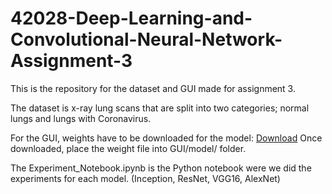# 42028-Deep-Learning-and-Convolutional-Neural-Network-Assignment-3

This is the repository for the dataset and GUI made for assignment 3.

The dataset is x-ray lung scans that are split into two categories; normal lungs and lungs with Coronavirus.

For the GUI, weights have to be downloaded for the model: [Download](https://drive.google.com/drive/folders/1BGSRP0Pq8ZP5cc_EU1NzT0D5sPTFuqpE?usp=sharing)
Once downloaded, place the weight file into GUI/model/ folder.

The Experiment_Notebook.ipynb is the Python notebook were we did the experiments for each model. (Inception, ResNet, VGG16, AlexNet)
